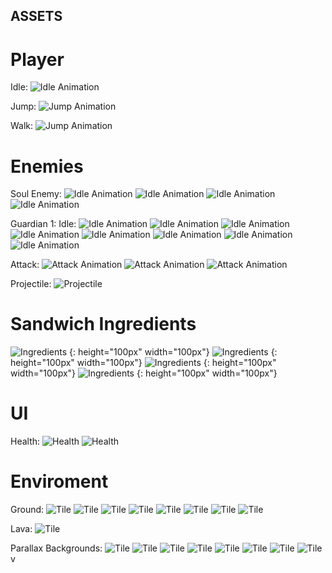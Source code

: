 ## ASSETS

# Player
Idle: 
![Idle Animation](https://github.com/Erick-Orozco-Ciprian/VideoGameDesign-Project2/blob/master/Assets/Player/Idle.png)

Jump:
![Jump Animation](https://github.com/Erick-Orozco-Ciprian/VideoGameDesign-Project2/blob/master/Assets/Player/Jump.png)

Walk:
![Jump Animation](https://github.com/Erick-Orozco-Ciprian/VideoGameDesign-Project2/blob/master/Assets/Player/Walk.png)

# Enemies
Soul Enemy: 
![Idle Animation](Assets/Enemies/SoulEnemy/Animations/skull_v2_1.png)
![Idle Animation](Assets/Enemies/SoulEnemy/Animations/skull_v2_2.png)
![Idle Animation](Assets/Enemies/SoulEnemy/Animations/skull_v2_3.png)
![Idle Animation](Assets/Enemies/SoulEnemy/Animations/skull_v2_4.png)

Guardian 1:
Idle:
![Idle Animation](Assets/Enemies/Boss1/Animations/idle/angel1.png)
![Idle Animation](Assets/Enemies/Boss1/Animations/idle/angel2.png)
![Idle Animation](Assets/Enemies/Boss1/Animations/idle/angel3.png)
![Idle Animation](Assets/Enemies/Boss1/Animations/idle/angel4.png)
![Idle Animation](Assets/Enemies/Boss1/Animations/idle/angel5.png)
![Idle Animation](Assets/Enemies/Boss1/Animations/idle/angel6.png)
![Idle Animation](Assets/Enemies/Boss1/Animations/idle/angel7.png)
![Idle Animation](Assets/Enemies/Boss1/Animations/idle/angel8.png)

Attack:
![Attack Animation](Assets/Enemies/Boss1/Animations/attack/angel-attack-1.png)
![Attack Animation](Assets/Enemies/Boss1/Animations/attack/angel-attack-2.png)
![Attack Animation](Assets/Enemies/Boss1/Animations/attack/angel-attack-3.png)

Projectile:
![Projectile](Assets/BackGround/Details/lava_drop1_5.png)

# Sandwich Ingredients
![Ingredients](https://github.com/Erick-Orozco-Ciprian/VideoGameDesign-Project2/blob/master/Assets/Ingredients/bread.png) {: height="100px" width="100px"}
![Ingredients](https://github.com/Erick-Orozco-Ciprian/VideoGameDesign-Project2/blob/master/Assets/Ingredients/lettuce.png) {: height="100px" width="100px"}
![Ingredients](https://github.com/Erick-Orozco-Ciprian/VideoGameDesign-Project2/blob/master/Assets/Ingredients/onions.png) {: height="100px" width="100px"}
![Ingredients](https://github.com/Erick-Orozco-Ciprian/VideoGameDesign-Project2/blob/master/Assets/Ingredients/tomatoes.png) {: height="100px" width="100px"}

# UI
Health: 
![Health](Assets/UI/Health/16px.png)
![Health](Assets/UI/Health/Red16px1.png)

# Enviroment
Ground:
![Tile](https://github.com/Erick-Orozco-Ciprian/VideoGameDesign-Project2/blob/master/Assets/BackGround/Tiles_rock/tile1.png)
![Tile](https://github.com/Erick-Orozco-Ciprian/VideoGameDesign-Project2/blob/master/Assets/BackGround/Tiles_rock/tile2.png)
![Tile](https://github.com/Erick-Orozco-Ciprian/VideoGameDesign-Project2/blob/master/Assets/BackGround/Tiles_rock/tile3.png)
![Tile](https://github.com/Erick-Orozco-Ciprian/VideoGameDesign-Project2/blob/master/Assets/BackGround/Tiles_rock/tile5.png)
![Tile](https://github.com/Erick-Orozco-Ciprian/VideoGameDesign-Project2/blob/master/Assets/BackGround/Tiles_rock/tile6.png)
![Tile](https://github.com/Erick-Orozco-Ciprian/VideoGameDesign-Project2/blob/master/Assets/BackGround/Tiles_rock/tile12.png)
![Tile](https://github.com/Erick-Orozco-Ciprian/VideoGameDesign-Project2/blob/master/Assets/BackGround/Tiles_rock/tile33.png)
![Tile](https://github.com/Erick-Orozco-Ciprian/VideoGameDesign-Project2/blob/master/Assets/BackGround/Tiles_rock/tile34.png)

Lava:
![Tile](https://github.com/Erick-Orozco-Ciprian/VideoGameDesign-Project2/blob/master/Assets/BackGround/Tiles_lava/lava_tile9.png)

Parallax Backgrounds:
![Tile](https://github.com/Erick-Orozco-Ciprian/VideoGameDesign-Project2/blob/master/Assets/BackGround/Background/Parallax_Backgrounds_Cave/0.png)
![Tile](https://github.com/Erick-Orozco-Ciprian/VideoGameDesign-Project2/blob/master/Assets/BackGround/Background/Parallax_Backgrounds_Cave/1.png)
![Tile](https://github.com/Erick-Orozco-Ciprian/VideoGameDesign-Project2/blob/master/Assets/BackGround/Background/Parallax_Backgrounds_Cave/2.png)
![Tile](https://github.com/Erick-Orozco-Ciprian/VideoGameDesign-Project2/blob/master/Assets/BackGround/Background/Parallax_Backgrounds_Cave/3.png)
![Tile](https://github.com/Erick-Orozco-Ciprian/VideoGameDesign-Project2/blob/master/Assets/BackGround/Background/Parallax_Backgrounds_Cave/4.png)
![Tile](https://github.com/Erick-Orozco-Ciprian/VideoGameDesign-Project2/blob/master/Assets/BackGround/Background/Parallax_Backgrounds_Cave/5.png)
![Tile](https://github.com/Erick-Orozco-Ciprian/VideoGameDesign-Project2/blob/master/Assets/BackGround/Background/Parallax_Backgrounds_Cave/6.png)
![Tile](https://github.com/Erick-Orozco-Ciprian/VideoGameDesign-Project2/blob/master/Assets/BackGround/Background/Parallax_Backgrounds_Cave/7.png)
v
